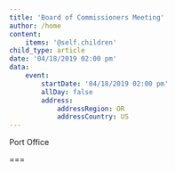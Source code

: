 ```yaml
---
title: 'Board of Commissioners Meeting'
author: /home
content:
    items: '@self.children'
child_type: article
date: '04/18/2019 02:00 pm'
data:
    event:
        startDate: '04/18/2019 02:00 pm'
        allDay: false
        address:
            addressRegion: OR
            addressCountry: US
---
```


Port Office

===
